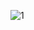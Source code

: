 ![1](https://github.com/N0ur-edd1ne/Consul_Microservices_Docker/assets/117684844/a938be44-7363-47ff-bf87-ced74a145f1f)
